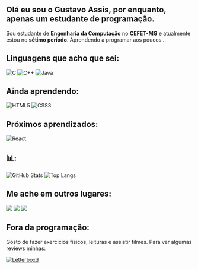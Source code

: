 ## Olá eu sou o Gustavo Assis, por enquanto, apenas um estudante de programação.

Sou estudante de **Engenharia da Computação** no **CEFET-MG** e atualmente estou no **sétimo período**. Aprendendo a programar aos poucos...

## Linguagens que acho que sei:
![C](https://img.shields.io/badge/C-A8B9CC?style=for-the-badge&logo=c&logoColor=white)
![C++](https://img.shields.io/badge/C++-00599C?style=for-the-badge&logo=c%2B%2B&logoColor=white)
![Java](https://img.shields.io/badge/Java-ED8B00?style=for-the-badge&logo=java&logoColor=white)

## Ainda aprendendo:
![HTML5](https://img.shields.io/badge/HTML5-E34F26?style=for-the-badge&logo=html5&logoColor=white)
![CSS3](https://img.shields.io/badge/CSS3-1572B6?style=for-the-badge&logo=css3&logoColor=white)

## Próximos aprendizados:
![React](https://img.shields.io/badge/React-61DAFB?style=for-the-badge&logo=react&logoColor=black)

## 📊:
![GitHub Stats](https://github-readme-stats.vercel.app/api?username=Gustavo-AX&show_icons=true&theme=dark)
![Top Langs](https://github-readme-stats.vercel.app/api/top-langs/?username=Gustavo-AX&layout=compact&theme=dark)

## Me ache em outros lugares:
<a href="https://instagram.com/_gustavoassis" target="_blank"><img src="https://img.shields.io/badge/-Instagram-%23E4405F?style=for-the-badge&logo=instagram&logoColor=white" target="_blank"></a>
<a href = "mailto:gustavoassis203@gmail.com"><img src="https://img.shields.io/badge/-Gmail-%23333?style=for-the-badge&logo=gmail&logoColor=white"></a>
<a href="https://www.linkedin.com/in/gustavo-ax/"><img src="https://img.shields.io/badge/-LinkedIn-%230077B5?style=for-the-badge&logo=linkedin&logoColor=white" target="_blank"></a> 

## Fora da programação:
<p>Gosto de fazer exercícios físicos, leituras e assistir filmes. Para ver algumas reviews minhas:</p>

[![Letterboxd](https://img.shields.io/badge/Letterboxd-07B53B?style=for-the-badge&logo=letterboxd&logoColor=white)](https://letterboxd.com/seu-username/)
